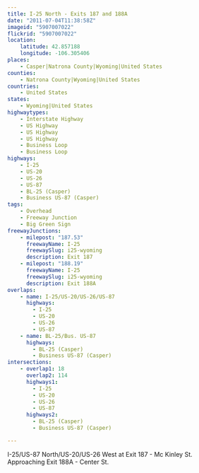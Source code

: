 ```yaml
---
title: I-25 North - Exits 187 and 188A
date: "2011-07-04T11:38:58Z"
imageid: "5907007022"
flickrid: "5907007022"
location:
    latitude: 42.857188
    longitude: -106.305406
places:
    - Casper|Natrona County|Wyoming|United States
counties:
    - Natrona County|Wyoming|United States
countries:
    - United States
states:
    - Wyoming|United States
highwaytypes:
    - Interstate Highway
    - US Highway
    - US Highway
    - US Highway
    - Business Loop
    - Business Loop
highways:
    - I-25
    - US-20
    - US-26
    - US-87
    - BL-25 (Casper)
    - Business US-87 (Casper)
tags:
    - Overhead
    - Freeway Junction
    - Big Green Sign
freewayJunctions:
    - milepost: "187.53"
      freewayName: I-25
      freewaySlug: i25-wyoming
      description: Exit 187
    - milepost: "188.19"
      freewayName: I-25
      freewaySlug: i25-wyoming
      description: Exit 188A
overlaps:
    - name: I-25/US-20/US-26/US-87
      highways:
        - I-25
        - US-20
        - US-26
        - US-87
    - name: BL-25/Bus. US-87
      highways:
        - BL-25 (Casper)
        - Business US-87 (Casper)
intersections:
    - overlap1: 18
      overlap2: 114
      highways1:
        - I-25
        - US-20
        - US-26
        - US-87
      highways2:
        - BL-25 (Casper)
        - Business US-87 (Casper)

---
```

I-25/US-87 North/US-20/US-26 West at Exit 187 - Mc Kinley St.  Approaching Exit 188A - Center St.